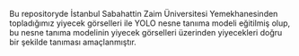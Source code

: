 Bu repositoryde İstanbul Sabahattin Zaim Üniversitesi Yemekhanesinden topladığımız yiyecek görselleri ile YOLO nesne tanııma modeli eğitilmiş olup, bu nesne tanıma modelinin yiyecek görselleri üzerinden yiyecekleri doğru bir şekilde tanıması amaçlanmıştır. 
